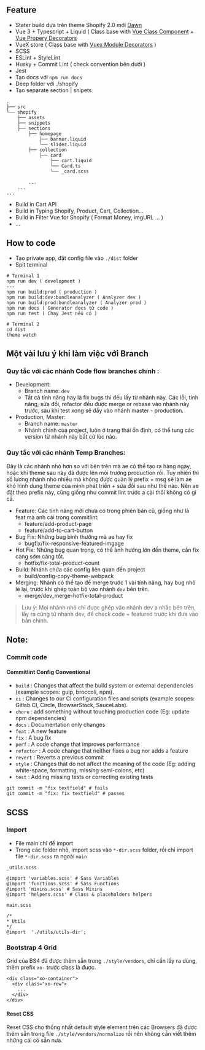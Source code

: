## Feature 
- Stater build dựa trên theme Shopify 2.0 mới [Dawn](https://github.com/Shopify/dawn)
- Vue 3 + Typescript + Liquid ( Class base with [Vue Class Component](https://class-component.vuejs.org/) + [Vue Propery Decorators](https://github.com/kaorun343/vue-property-decorator)
- VueX store ( Class base with [Vuex Module Decorators](https://championswimmer.in/vuex-module-decorators/pages/overview.html) )
- SCSS
- ESLint + StyleLint
- Husky + Commit Lint ( check convention bên dưới )
- Jest
- Tạo docs với `npm run docs`
- Deep folder với ./shopify
- Tạo separate section | snipets
```
.
├── src
└── shopify
    ├── assets
    ├── snippets
    ├── sections
        ├── homepage
            ├── banner.liquid
            └── slider.liquid
        ├── collection
            ├── card
                ├── cart.liquid
            	└── Card.ts
		        └── _card.scss
        
        ...
    ...
...
```
- Build in Cart API
- Build in Typing Shopify, Product, Cart, Collection...
- Build in Filter Vue for Shopify ( Format Money, imgURL ... )
-  ...


## How to code
- Tạo private app, đặt config file vào `./dist` folder
- Spit terminal
```
# Terminal 1
npm run dev ( development )
---
npm run build:prod ( production )
npm run build:dev:bundleanalyzer ( Analyzer dev )
npm run build:prod:bundleanalyzer ( Analyzer prod )
npm run docs ( Generator docs từ code )
npm run test ( Chạy Jest nếu có )
```
```
# Terminal 2
cd dist
theme watch
```

## Một vài lưu ý khi làm việc với Branch 

### Quy tắc với các nhánh Code flow branches chính :
- Development: 
	- Branch name: `dev`
	- Tất cả tính năng hay là fix bugs thì đều lấy từ nhánh này. Các lỗi, tính năng, sửa đổi, refactor đều được merge or rebase vào nhánh này trước, sau khi test xong sẽ đẩy vào nhánh master - production.
- Production, Master: 
	- Branch name: `master`
	- Nhánh chính của project, luôn ở trạng thái ổn định, có thể tung các version từ nhánh này bất cứ lúc nào.

### Quy tắc  với các nhánh Temp Branches: 
Đây là các nhánh nhỏ hơn so với bên trên mà ae có thể tạo ra hàng ngày, hoặc khi theme sau này đã được lên môi trường production rồi. Tuy nhiên thì số lượng nhánh nhỏ nhiều mà không được quản lý prefix + msg sẽ làm ae khó hình dung theme của mình phát triển + sửa đổi sau như thế nào.  Nên ae đặt theo prefix này, cũng giống như commit lint trước a cài thôi không có gì cả.
- Feature: Các tính năng mới chưa có trong phiên bản cũ, giống như là feat mà anh cài trong commitlint:
	- feature/add-product-page
	- feature/add-to-cart-button
- Bug Fix: Những bug bình thường mà ae hay fix
	-  bugfix/fix-responsive-featured-imgage
- Hot Fix: Những bug quan trọng, có thể ảnh hướng lớn đến theme,  cần fix càng sớm càng tốt.
	- hotfix/fix-total-product-count
- Build: Nhánh chứa các config liên quan đến project
	- build/config-copy-theme-webpack
- Merging: Nhánh có thể tạo để merge trước 1 vài tính năng, hay bug nhỏ lẻ lại, trước khi ghép toàn bộ vào nhánh `dev` bên trên.
	- merge/dev_merge-hotfix-total-product

> Lưu ý: Mọi nhánh nhỏ chỉ được ghép vào nhánh dev a nhắc bên trên, lấy ra cũng từ nhánh dev, để check code + featured trước khi đưa vào bản chính.

## Note:
### Commit code
#### Commitlint Config Conventional

-   `build` : Changes that affect the build system or external dependencies (example scopes: gulp, broccoli, npm).
-   `ci` : Changes to our CI configuration files and scripts (example scopes: Gitlab CI, Circle, BrowserStack, SauceLabs).
-   `chore` : add something without touching production code (Eg: update npm dependencies)
-   `docs` : Documentation only changes
-   `feat` : A new feature
-   `fix` : A bug fix
-   `perf` : A code change that improves performance
-   `refactor` : A code change that neither fixes a bug nor adds a feature
-   `revert` : Reverts a previous commit
-   `style` : Changes that do not affect the meaning of the code (Eg: adding white-space, formatting, missing semi-colons, etc)
-   `test` : Adding missing tests or correcting existing tests

```
git commit -m "fix textfield" # fails
git commit -m "fix: fix textfield" # passes
```
## SCSS
### Import
 - File main chỉ để import
 - Trong các folder nhỏ, import scss vào `*-dir.scss` folder, rồi chỉ import file `*-dir.scss` ra ngoài `main`

`_utils.scss`
```
@import 'variables.scss' # Sass Variables
@import 'functions.scss' # Sass Functions
@import 'mixins.scss' # Sass Mixins
@import 'helpers.scss' # Class & placeholders helpers
```

`main.scss`
```
/*
* Utils
*/
@import  './utils/utils-dir';
```

### Bootstrap 4 Grid
Grid của BS4 đã được thêm sẵn trong `./style/vendors`, chỉ cần lấy ra dùng, thêm prefix `xo-` trước class là được.

```
<div class="xo-container">
  <div class="xo-row">
    ...
  </div>
</div>
```

#### Reset CSS
Reset CSS cho thống nhất default style element trên các Browsers đã được thêm sẵn trong
file `./style/vendors/normalize` rồi nên không cần viết thêm những cái có sẵn nưa.


